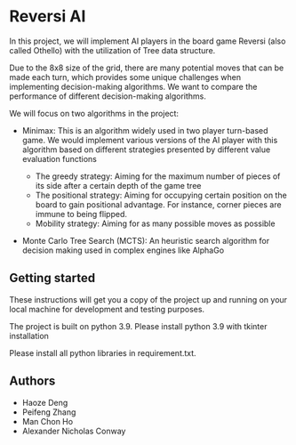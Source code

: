 # Reversi AI
In this project, we will implement AI players in the board game Reversi (also called Othello) with
the utilization of Tree data structure. 

Due to the 8x8 size of the grid, there are many potential moves that can be made each turn, which
provides some unique challenges when implementing decision-making algorithms. We want to compare the
performance of different decision-making algorithms. 

We will focus on two algorithms in the project:
- Minimax: This is an algorithm widely used in two player turn-based game. We would
  implement various versions of the AI player with this algorithm based on different strategies 
  presented by different value evaluation functions
  - The greedy strategy: Aiming for the maximum number of pieces of its side after a certain
    depth of the game tree
  - The positional strategy: Aiming for occupying certain position on the board to gain positional 
    advantage. For instance, corner pieces are immune to being flipped.
  - Mobility strategy: Aiming for as many possible moves as possible
    
- Monte Carlo Tree Search (MCTS): An heuristic search algorithm for decision making used in complex
  engines like AlphaGo

## Getting started

These instructions will get you a copy of the project up and running on your local machine for
development and testing purposes.

The project is built on python 3.9. Please install python 3.9 with tkinter installation

Please install all python libraries in requirement.txt.
  
## Authors
- Haoze Deng
- Peifeng Zhang
- Man Chon Ho
- Alexander Nicholas Conway
